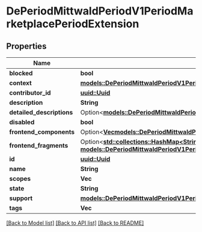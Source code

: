 # DePeriodMittwaldPeriodV1PeriodMarketplacePeriodExtension

## Properties

Name | Type | Description | Notes
------------ | ------------- | ------------- | -------------
**blocked** | **bool** |  | 
**context** | [**models::DePeriodMittwaldPeriodV1PeriodMarketplacePeriodContext**](de.mittwald.v1.marketplace.Context.md) |  | 
**contributor_id** | [**uuid::Uuid**](uuid::Uuid.md) |  | 
**description** | **String** |  | 
**detailed_descriptions** | Option<[**models::DePeriodMittwaldPeriodV1PeriodMarketplacePeriodDetailedDescriptions**](de.mittwald.v1.marketplace.DetailedDescriptions.md)> |  | [optional]
**disabled** | **bool** |  | 
**frontend_components** | Option<[**Vec<models::DePeriodMittwaldPeriodV1PeriodMarketplacePeriodExternalComponent>**](de.mittwald.v1.marketplace.ExternalComponent.md)> |  | [optional]
**frontend_fragments** | Option<[**std::collections::HashMap<String, models::DePeriodMittwaldPeriodV1PeriodMarketplacePeriodFrontendFragment>**](de.mittwald.v1.marketplace.FrontendFragment.md)> |  | [optional]
**id** | [**uuid::Uuid**](uuid::Uuid.md) |  | 
**name** | **String** |  | 
**scopes** | **Vec<String>** |  | 
**state** | **String** | deprecated | 
**support** | [**models::DePeriodMittwaldPeriodV1PeriodMarketplacePeriodSupportMeta**](de.mittwald.v1.marketplace.SupportMeta.md) |  | 
**tags** | **Vec<String>** |  | 

[[Back to Model list]](../README.md#documentation-for-models) [[Back to API list]](../README.md#documentation-for-api-endpoints) [[Back to README]](../README.md)


